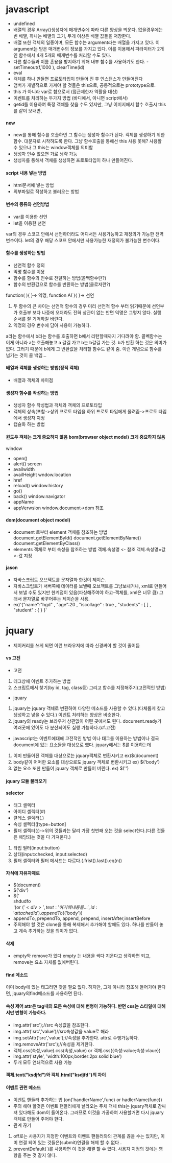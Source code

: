 # javascript
- undefined
- 배열의 경우 Array()생성자에 매개변수에 따라 다른 양상을 띄운다. 없을경우에는 빈 배열, 하나는 배열의 크기, 두개 이상은 배열 값들을 저장한다.
- 배열 또한 객체의 일종이며, 모든 함수는 argument라는 배열을 가지고 있다. 이 argument는 받은 매개변수의 정보를 가지고 있다. 이를 이용해서 파라미터가 2개인 함수에서 4개 5개의 매개변수를 처리할 수도 있다.
- 다른 함수들과 이름 혼용을 방지하기 위해 내부 함수를 사용하기도 한다.
-setTimeout(f,1000 ), clearTime(id)
- eval
- 객체를 하나 만들면 프로토타입이 만들어 진 후 인스턴스가 만들어진다
- 맴버가 개별적으로 가져야 할 것들은 this으로, 공통적으로는 prototype으로.
- this 가 아니라 var로 함으로서 (접근제한자 역활을 대신)
- 이벤트를 처리하는 두가지 방법 (바디에서, 아니면 script에서)
- getid를 이용하여 특정 객체를 찾을 수도 있지만, 그냥 이미지에서 함수 호출시 this를 같이 보내면,

#### new
- new를 통해 함수를 호출하면 그 함수는 생성자 함수가 된다. 객체를 생성하기 위한 함수. 대문자로 시작하도록 한다. 그냥 함수호출을 통해선 this 사용 못해? 사용할 수 있으나 그 this는 window객체를 의미함
- 생성자 인수 없으면 가로 생략 가능
- 생성자를 통해서 객체를 생성하면 프로토타입이 하나 만들어진다.

#### script 내용 넣는 방법
- html문서에 넣는 방법
- 외부파일로 작성하고 불러오는 방법

#### 변수의 종류와 선언방법
- var를 이용한 선언
- let을 이용한 선언

var의 경우 스코프 안에서 선언하더라도 어디서든 사용가능하고 재정의가 가능한 전역 변수이다.
let의 경우 해당 스코프 안에서만 사용가능한 재정의가 불가능한 변수이다.

#### 함수를 생성하는 방법
- 선언적 함수 정의
- 익명 함수를 이용
- 함수를 함수의 인수로 전달하는 방법(콜백함수란?)
- 함수의 반환값으로 함수를 반환하는 방법(클로저란?)

function( ){  }-> 익명, function A( ){ }-> 선언
1. 두 함수의 큰 차이는 선언적 함수의 경우 미리 선언적 함수 부터 읽기때문에 선언부가 호출부 보다 나중에 오더라도 전혀 상관이 없는 반면 익명은 그렇지 않다. 실행 순서를 잘 기억하길 바란다. 
2. 익명의 경우 변수에 담아 사용이 가능하다. 

a라는 함수에서 b라는 함수를 호출하면 b에서 리턴할때까지 기다려야 함.
콜벡함수는 이게 아니라 a는 호출해놓고 a 갈길 가고 b는 b갈길 가는 것. b가 반환 하는 것은 의미가 없다. 그러기 때문에 b에게 그 반환값을 처리할 함수도 같이 줌.
이런 개념으로 함수를 넘기는 것이 콜 백임...


#### 배열과 객체를 생성하는 방법(정적 객체)
- 배열과 객체의 차이점
#### 생성자 함수를 작성하는 방법
- 생성자 함수 작성법과 객체와 객체의 프로토타입
- 객체의 상속(포함->상위 프로토 타입을 하위 프로토 타입에게 물려줌->프로토 타입에서 생성자 지정
- 캡슐화 하는 방법
#### 윈도우 객체는 크게 중요하지 않음 bom(browser object model) 크게 중요하지 않음
window
- open()
- alert()
screen
- availwidth
- availHeight
wndow.location
- href
- reload()
window.history
- go()
- back()
window.navigator
- appName
- appVerwsion
window.document->dom 참조

#### dom(document object model)
- document  로부터 element 객체를 참조하는 방법
	document.getElementById()
	document.getElementByName()
	document.getElementByClass()
- elements 객체로 부터 속성을 참조하는 방법
	객체.속성명	<- 참조
	객체.속성명=값 	<-값 지정


#### jason
- 자바스크립트 오브젝트를 문자열화 한것이 제이슨.
- 자바스크립트가 서버쪽에 데이터를 보낼때 오브젝트를 그냥보내거나, xml로 만들어서 보낼 수도 있지만 한계점이 있음(파싱해주여야 하고-객체를,  xml은 너무 큼) 그래서 문자열로 바꾸어주는 제이슨을 사용.
- ex)'{"name":"hgd"   ,   "age":20  ,  "iscollage" : true  ,  "students" :  [ ] , "student" : { } 	}'


# jquary
- 제이커리를 쓰게 되면 이런 브라우저에 따라 신경써야 할 것이 줄어듬	

#### vs 고전
- 고전
1. 테그상에 이벤트 추가하는 방법
2. 스크립트에서 찾기(by id, tag, class등) 그리고 함수를 지정해주기(고전적인 방법)
- jquary
1. jquary는 jquary 객체로 변환하여 다양한 메소드를 사용할 수 있다.(다체롭게 찾고 생성하고 넣을 수 있다.) 이벤트 처리하는 양상은 비슷한다.
2. jquary의 ready는 브라우저 상관없이 어떤 곳에서도 된다. document.ready가 여러곳에 있어도 다 분산되어도 실행 가능하다.(cf.고전)

- javascript는 이벤트에대해 고전적인 방법 이나 태그를 이용하는 방법이나 결국 document에 있는 요소들을 대상으로 했다.
jquary에서는 $를 이용하는데
1. 이미 만들어진 객체를 대상으로는 jquary객체로 변환시키고 ex)$(document)
2. body같이 어떠한 요소를 대상으로도 jquary 객체로 변환시키고 ex) $('body')
3. 없는 요소 또한 만들어 jquary 객체로 만들어 버린다. ex) $('<body>')

#### jquary 모듈 불러오기
#### selector 
- 태그 셀렉터
- 아이디 셀렉터(#)
- 클레스 셀렉터(.)
- 속성 셀렉터([type=button]
- 필터 셀렉터(:)->위의 것들과는 달리 가장 첫번째 오는 것을 select한다.(다른 것들은 해당되는 것을 다 가져온다.)
1. 타입 필터(input:button) 
2. 상태(input:checked, input:selected)
3. 필터 셀렉터와 필터 메서드는 다르다.(.frist().last().eq(n))
#### 자식에 자유자제로
- $(document)
- $('div')
- $('<div>shdudfo</div>')or 	$('<div>' , { text:'여기에 내용을 ...' , id : 'attachedId' } ).appendTo($('body'))
- appendTo, prependTo, append, prepend, insertAfter,insertBefore 
- 주의해야 할 것은 clone을 통해 복제해서 추가해야 할때도 있다. 하나를 만들어 놓고 계속 추가하는 것을 의미가 없다.	

#### 삭제
- empty와 remove가 있다 empty 는 내용을 싹다 지운다고 생각하면 되고, remove는 요소 자체를 없애버린다. 

#### find 메소드
이미 body에 있는 태그라면 찾을 필요 없다. 하지만, 그게 아니라 참조해 들어가야 한다면, jquary의find메소드를 사용하면 된다.
#### 속성 제어 attr은 tag내의 모든 속성에 대해 변형이 가능하다.  반면 css는 스타일에 대해서만 변형이 가능하다.
- img.attr('src');//src 속성값을 참조한다.
- img.attr('src','value')//src속성값을 value로 해라
- img.setAttr('src','value');//속성을 추가한다. attr로 수행가능하다.
- img.removeAttr('src');//속성을 제거한다.
- 객체.css(속성,value).css(속성,value) or 객체.css({속성:value;속성:vlaue})
- img.attr('style', 'width:100px;border:2px solid blue')
- 두개 모두 연쇄적으로 사용 가능

#### 객체.text("<span>ksdjfd</span>")와 객체.html("<span>ksdjfd</span>")의 차이 
#### 이벤트 관련 메소드
- 이벤트 핸들러 추가하는 법 (on('handlerName',func) or hadlerName(func))
- 주의 해야 할것은 이벤트 핸들러에게 날라오는 주체 객체 this는 jquary객체로 감싸져 있다해도 dom이 들어온다. 그러므로 이것을 
가공하여 사용할거면 다시 jquary객체로 만들어 주어야 한다.
- 관계 끊기
1. off로는 사용자가 지정한 이벤트와 이벤트 핸들러와의 관계를 끊을 수는 있지만, 이미 연결 되어 있는 것들은(submit)연결을 해제 할 수 없다 .
2. preventDefault( )를 사용하면 이 것을 해결 할 수 있다. 사용자 지정의 것에는 영향을 주는 것 같지 않다.

